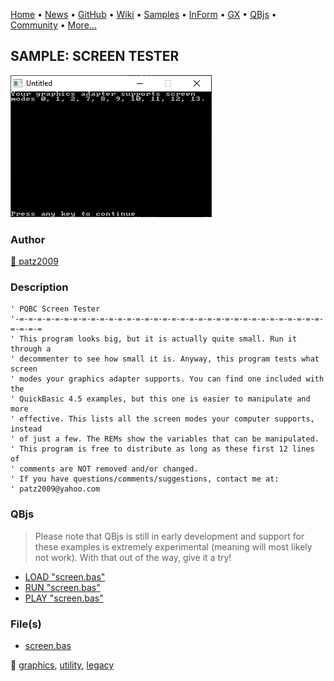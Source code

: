 [Home](https://qb64.com) • [News](../../news.md) • [GitHub](https://github.com/QB64Official/qb64) • [Wiki](https://github.com/QB64Official/qb64/wiki) • [Samples](../../samples.md) • [InForm](../../inform.md) • [GX](../../gx.md) • [QBjs](../../qbjs.md) • [Community](../../community.md) • [More...](../../more.md)

## SAMPLE: SCREEN TESTER

![screenshot.png](img/screenshot.png)

### Author

[🐝 patz2009](../patz2009.md) 

### Description

```text
' PQBC Screen Tester
'-=-=-=-=-=-=-=-=-=-=-=-=-=-=-=-=-=-=-=-=-=-=-=-=-=-=-=-=-=-=-=-=-=-=-=-=-=-=
' This program looks big, but it is actually quite small. Run it through a
' decommenter to see how small it is. Anyway, this program tests what screen
' modes your graphics adapter supports. You can find one included with the
' QuickBasic 4.5 examples, but this one is easier to manipulate and more
' effective. This lists all the screen modes your computer supports, instead
' of just a few. The REMs show the variables that can be manipulated.
' This program is free to distribute as long as these first 12 lines of
' comments are NOT removed and/or changed.
' If you have questions/comments/suggestions, contact me at:
' patz2009@yahoo.com
```

### QBjs

> Please note that QBjs is still in early development and support for these examples is extremely experimental (meaning will most likely not work). With that out of the way, give it a try!

* [LOAD "screen.bas"](https://qbjs.org/index.html?src=https://qb64.com/samples/screen-tester/src/screen.bas)
* [RUN "screen.bas"](https://qbjs.org/index.html?mode=auto&src=https://qb64.com/samples/screen-tester/src/screen.bas)
* [PLAY "screen.bas"](https://qbjs.org/index.html?mode=play&src=https://qb64.com/samples/screen-tester/src/screen.bas)

### File(s)

* [screen.bas](src/screen.bas)

🔗 [graphics](../graphics.md), [utility](../utility.md), [legacy](../legacy.md)
